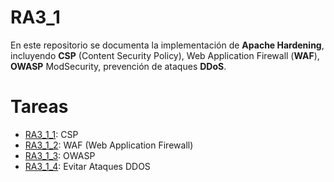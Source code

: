 # RA3_1

En este repositorio se documenta la implementación de **Apache Hardening**, incluyendo **CSP** (Content Security Policy), Web Application Firewall (**WAF**), **OWASP** ModSecurity, prevención de ataques **DDoS**.

# Tareas

* [RA3_1_1](RA3_1_1): CSP
* [RA3_1_2](RA3_1_2): WAF (Web Application Firewall)
* [RA3_1_3](RA3_1_3): OWASP
* [RA3_1_4](RA3_1_4): Evitar Ataques DDOS
